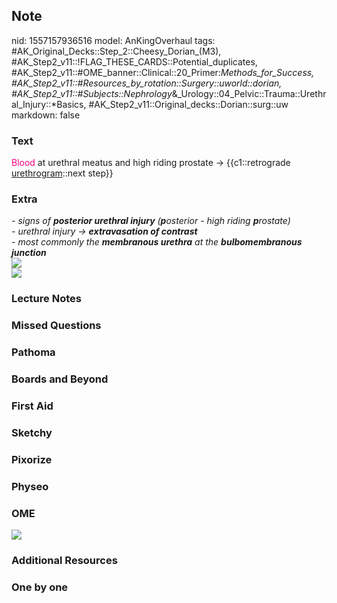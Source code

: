 ## Note
nid: 1557157936516
model: AnKingOverhaul
tags: #AK_Original_Decks::Step_2::Cheesy_Dorian_(M3), #AK_Step2_v11::!FLAG_THESE_CARDS::Potential_duplicates, #AK_Step2_v11::#OME_banner::Clinical::20_Primer:_Methods_for_Success, #AK_Step2_v11::#Resources_by_rotation::Surgery::uworld::dorian, #AK_Step2_v11::#Subjects::Nephrology_&_Urology::04_Pelvic::Trauma::Urethral_Injury::*Basics, #AK_Step2_v11::Original_decks::Dorian::surg::uw
markdown: false

### Text
<font color="#FC0280">Blood</font> at urethral meatus and high
riding prostate → {{c1::retrograde <u>urethrogram</u>::next step}}

### Extra
<div style="font-style: italic;"></div>
<div>
  <i>- signs of <b>posterior urethral injury</b> (<b>p</b>osterior
  - high riding <b>p</b>rostate)</i>
</div>
<div>
  <i>- urethral injury → <b>extravasation of contrast</b></i>
</div>
<div>
  <i>- most commonly the</i> <b style=
  "font-style: italic;">membranous urethra</b> <i>at the</i>
  <b style="font-style: italic;">bulbomembranous junction</b>
</div>
<div>
  <img src="big_5b4efe0337b7f.jpg">
  <div><img src="gu.png"></div>
</div>

### Lecture Notes


### Missed Questions


### Pathoma


### Boards and Beyond


### First Aid


### Sketchy


### Pixorize


### Physeo


### OME
<div class="ome-widget">
  <a href="https://onlinemeded.org/spa/surgery?ref=anki"><img src=
  "_OME_AnkiFlashcards_Topic_1.png"></a>
</div>

### Additional Resources


### One by one

